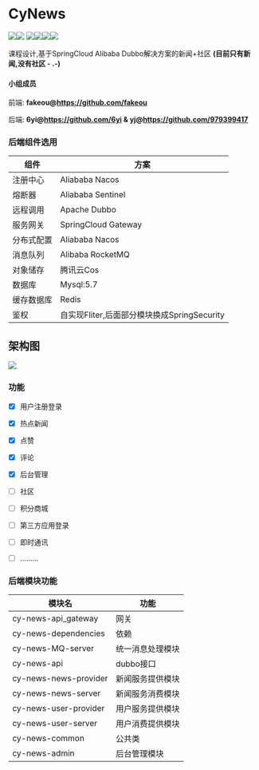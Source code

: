 # CyNews

![](https://img.shields.io/badge/SpringBoot-2.3.4.RELEASE-green)![](https://img.shields.io/badge/SpringCloud%20Gateway-Hoxton.SR5-green) ![](https://img.shields.io/badge/Apache%20Dubbo-2.7.7-blue)![](https://img.shields.io/badge/Alibaba%20Nacos-1.4.0-orange)![](https://img.shields.io/badge/Alibaba%20RocketMQ-%204.5.2-orange)![](https://img.shields.io/badge/Alibaba%20Sentinel-1.8.0-blue)



课程设计,基于SpringCloud Alibaba Dubbo解决方案的新闻+社区 **(目前只有新闻,没有社区 - .-)**

#### 小组成员

前端: **fakeou@https://github.com/fakeou**

后端: **6yi@https://github.com/6yi  & yj@https://github.com/979399417**

### 后端组件选用

| 组件       | 方案                                        |
| ---------- | ------------------------------------------- |
| 注册中心   | Aliababa Nacos                              |
| 熔断器     | Aliababa Sentinel                           |
| 远程调用   | Apache Dubbo                                |
| 服务网关   | SpringCloud Gateway                         |
| 分布式配置 | Aliababa Nacos                              |
| 消息队列   | Alibaba RocketMQ                            |
| 对象储存   | 腾讯云Cos                                   |
| 数据库     | Mysql:5.7                                   |
| 缓存数据库 | Redis                                       |
| 鉴权       | 自实现Fliter,后面部分模块换成SpringSecurity |



## 架构图

![](https://gitee.com/lzhengycy/Pic/raw/master/img/绘图1.jpg)



### 功能

- [x] 用户注册登录

- [x] 热点新闻

- [x] 点赞

- [x] 评论

- [x] 后台管理

- [ ] 社区

- [ ] 积分商城

- [ ] 第三方应用登录

- [ ] 即时通讯

- [ ] .........

  

### 后端模块功能

| 模块名                | 功能             |
| --------------------- | ---------------- |
| cy-news-api_gateway   | 网关             |
| cy-news-dependencies  | 依赖             |
| cy-news-MQ-server     | 统一消息处理模块 |
| cy-news-api           | dubbo接口        |
| cy-news-news-provider | 新闻服务提供模块 |
| cy-news-news-server   | 新闻服务消费模块 |
| cy-news-user-provider | 用户服务提供模块 |
| cy-news-user-server   | 用户消费提供模块 |
| cy-news-common        | 公共类           |
| cy-news-admin         | 后台管理模块     |



